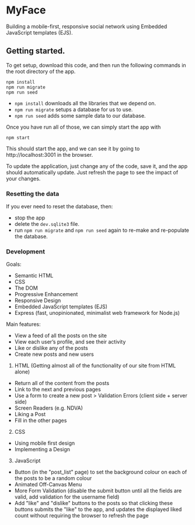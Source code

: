 # MyFace

Building a mobile-first, responsive social network using Embedded JavaScript templates (EJS).

## Getting started.

To get setup, download this code, and then run the following commands in the root directory of the app.

```shell
npm install
npm run migrate
npm run seed
```

- `npm install` downloads all the libraries that we depend on.
- `npm run migrate` setups a database for us to use.
- `npm run seed` adds some sample data to our database.

Once you have run all of those, we can simply start the app with

```shell
npm start
```

This should start the app, and we can see it by going to http://localhost:3001 in the browser.

To update the application, just change any of the code, save it, and the app should automatically update.
Just refresh the page to see the impact of your changes.

### Resetting the data

If you ever need to reset the database, then:

- stop the app
- delete the `dev.sqlite3` file.
- run `npm run migrate` and `npm run seed` again to re-make and re-populate the database.

### Development

Goals:
- Semantic HTML
- CSS
- The DOM
- Progressive Enhancement
- Responsive Design
- Embedded JavaScript templates (EJS)
- Express (fast, unopinionated, minimalist web framework for Node.js)

Main features:
- View a feed of all the posts on the site
- View each user’s profile, and see their activity
- Like or dislike any of the posts
- Create new posts and new users

1. HTML (Getting almost all of the functionality of our site from HTML alone)
- Return all of the content from the posts
- Link to the next and previous pages
- Use a form to create a new post > Validation Errors (client side + server side)
- Screen Readers (e.g. NDVA)
- Liking a Post
- Fill in the other pages

2. CSS
- Using mobile first design
- Implementing a Design

3. JavaScript
- Button (in the "post_list" page) to set the background colour on each of the posts to be a random colour
- Animated Off-Canvas Menu
- More Form Validation (disable the submit button until all the fields are valid, add validation for the username field)
- Add "like" and "dislike" buttons to the posts so that clicking these buttons submits the "like" to the app, and updates the displayed liked count without requiring the browser to refresh the page
